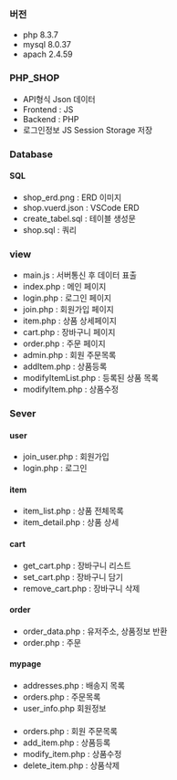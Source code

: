 ### 버전
- php 8.3.7
- mysql 8.0.37
- apach 2.4.59

### PHP_SHOP
- API형식 Json 데이터
- Frontend : JS
- Backend : PHP
- 로그인정보 JS Session Storage 저장


### Database
#### SQL
- shop_erd.png : ERD 이미지
- shop.vuerd.json : VSCode ERD
- create_tabel.sql : 테이블 생성문
- shop.sql : 쿼리


### view
- main.js : 서버통신 후 데이터 표출
- index.php : 메인 페이지
- login.php : 로그인 페이지
- join.php : 회원가입 페이지
- item.php : 상품 상세페이지
- cart.php : 장바구니 페이지
- order.php : 주문 페이지
- admin.php : 회원 주문목록
- addItem.php : 상품등록
- modifyItemList.php : 등록된 상품 목록
- modifyItem.php : 상품수정


### Sever
#### user
- join_user.php : 회원가입
- login.php : 로그인

#### item
- item_list.php : 상품 전체목록
- item_detail.php : 상품 상세

#### cart
- get_cart.php : 장바구니 리스트
- set_cart.php : 장바구니 담기
- remove_cart.php : 장바구니 삭제

#### order
- order_data.php : 유저주소, 상품정보 반환
- order.php : 주문

#### mypage
- addresses.php : 배송지 목록
- orders.php : 주문목록
- user_info.php 회원정보

####
- orders.php : 회원 주문목록
- add_item.php : 상품등록
- modify_item.php : 상품수정
- delete_item.php : 상품삭제